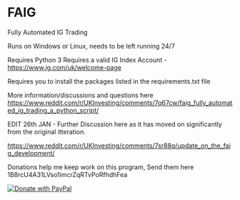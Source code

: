 # FAIG
Fully Automated IG Trading


Runs on Windows or Linux, needs to be left running 24/7

Requires Python 3
Requires a valid IG Index Account - https://www.ig.com/uk/welcome-page

Requires you to install the packages listed in the requirements.txt file

More information/discussions and questions here
https://www.reddit.com/r/UKInvesting/comments/7q67cw/faig_fully_automated_ig_trading_a_python_script/

EDIT 26th JAN - Further Discussion here as it has moved on significantly from the original itteration.

https://www.reddit.com/r/UKInvesting/comments/7sr88q/update_on_the_faig_development/


Donations help me keep work on this program, Send them here
1B8rcU4A31LVso1imcrZqRTvPoRfhdhFea


<a href="https://www.paypal.com/cgi-bin/webscr?cmd=_s-xclick&hosted_button_id=WQ6V6K8ZY6D84">
  <img src="https://www.paypalobjects.com/en_US/GB/i/btn/btn_donateCC_LG.gif" alt="Donate with PayPal" />
</a>
